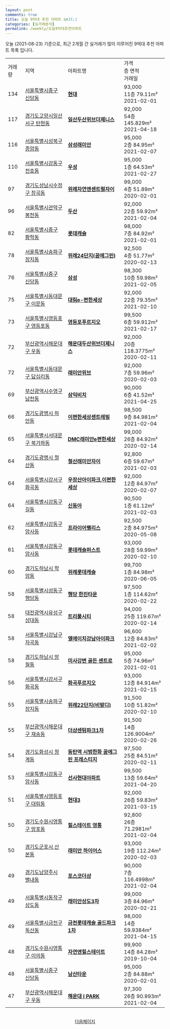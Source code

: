 ```yaml
---
layout: post
comments: true
title: 오늘 9억대 추천 아파트 &#35;1
categories: [실거래분석]
permalink: /weekly/오늘9억대추천아파트
---
```


오늘 (2021-08-23) 기준으로, 최근 2개월 간 실거래가 많이 이루어진 9억대 추천 아파트 목록 입니다.

<table class="sortable">
  <tr>
    <td>거래량</td>
    <td>지역</td>
    <td>아파트명</td>
    <td>가격<br>층 면적<br>거래일</td>
  </tr>

  <tr class="item">
    <td>134</td>
    <td><a href="/apt/서울특별시중구신당동">서울특별시중구 신당동</a></td>
    <td style="font-weight: bold;"><a href="https://search.naver.com/search.naver?query=신당동 현대">현대</a></td>
    <td>93,000<br>11층  79.11m²<br>2021-02-01</td>
  </tr>

  <tr class="item">
    <td>117</td>
    <td><a href="/apt/경기도고양시일산서구탄현동">경기도고양시일산서구 탄현동</a></td>
    <td style="font-weight: bold;"><a href="https://search.naver.com/search.naver?query=탄현동 일산두산위브더제니스">일산두산위브더제니스</a></td>
    <td>92,000<br>54층  145.829m²<br>2021-04-18</td>
  </tr>

  <tr class="item">
    <td>116</td>
    <td><a href="/apt/서울특별시성북구종암동">서울특별시성북구 종암동</a></td>
    <td style="font-weight: bold;"><a href="https://search.naver.com/search.naver?query=종암동 삼성래미안">삼성래미안</a></td>
    <td>95,000<br>2층  84.95m²<br>2021-02-07</td>
  </tr>

  <tr class="item">
    <td>110</td>
    <td><a href="/apt/서울특별시강동구천호동">서울특별시강동구 천호동</a></td>
    <td style="font-weight: bold;"><a href="https://search.naver.com/search.naver?query=천호동 우성">우성</a></td>
    <td>95,000<br>1층  64.53m²<br>2021-02-27</td>
  </tr>

  <tr class="item">
    <td>97</td>
    <td><a href="/apt/경기도성남시수정구창곡동">경기도성남시수정구 창곡동</a></td>
    <td style="font-weight: bold;"><a href="https://search.naver.com/search.naver?query=창곡동 위례자연앤센트럴자이">위례자연앤센트럴자이</a></td>
    <td>99,000<br>4층  51.89m²<br>2020-02-01</td>
  </tr>

  <tr class="item">
    <td>96</td>
    <td><a href="/apt/서울특별시관악구봉천동">서울특별시관악구 봉천동</a></td>
    <td style="font-weight: bold;"><a href="https://search.naver.com/search.naver?query=봉천동 두산">두산</a></td>
    <td>92,000<br>22층  59.92m²<br>2021-02-04</td>
  </tr>

  <tr class="item">
    <td>82</td>
    <td><a href="/apt/서울특별시중구황학동">서울특별시중구 황학동</a></td>
    <td style="font-weight: bold;"><a href="https://search.naver.com/search.naver?query=황학동 롯데캐슬">롯데캐슬</a></td>
    <td>98,000<br>7층  84.92m²<br>2021-02-01</td>
  </tr>

  <tr class="item">
    <td>78</td>
    <td><a href="/apt/서울특별시송파구장지동">서울특별시송파구 장지동</a></td>
    <td style="font-weight: bold;"><a href="https://search.naver.com/search.naver?query=장지동 위례24단지(꿈에그린)">위례24단지(꿈에그린)</a></td>
    <td>92,500<br>4층  51.77m²<br>2020-02-13</td>
  </tr>

  <tr class="item">
    <td>76</td>
    <td><a href="/apt/서울특별시중구신당동">서울특별시중구 신당동</a></td>
    <td style="font-weight: bold;"><a href="https://search.naver.com/search.naver?query=신당동 삼성">삼성</a></td>
    <td>98,300<br>10층  59.98m²<br>2021-02-05</td>
  </tr>

  <tr class="item">
    <td>75</td>
    <td><a href="/apt/서울특별시동대문구이문동">서울특별시동대문구 이문동</a></td>
    <td style="font-weight: bold;"><a href="https://search.naver.com/search.naver?query=이문동 대림e-편한세상">대림e-편한세상</a></td>
    <td>92,000<br>22층  79.35m²<br>2021-02-10</td>
  </tr>

  <tr class="item">
    <td>73</td>
    <td><a href="/apt/서울특별시영등포구영등포동">서울특별시영등포구 영등포동</a></td>
    <td style="font-weight: bold;"><a href="https://search.naver.com/search.naver?query=영등포동 영등포푸르지오">영등포푸르지오</a></td>
    <td>99,500<br>6층  59.912m²<br>2021-02-17</td>
  </tr>

  <tr class="item">
    <td>72</td>
    <td><a href="/apt/부산광역시해운대구우동">부산광역시해운대구 우동</a></td>
    <td style="font-weight: bold;"><a href="https://search.naver.com/search.naver?query=우동 해운대두산위브더제니스">해운대두산위브더제니스</a></td>
    <td>92,000<br>20층  118.3775m²<br>2020-02-11</td>
  </tr>

  <tr class="item">
    <td>72</td>
    <td><a href="/apt/서울특별시동대문구답십리동">서울특별시동대문구 답십리동</a></td>
    <td style="font-weight: bold;"><a href="https://search.naver.com/search.naver?query=답십리동 래미안위브">래미안위브</a></td>
    <td>92,000<br>7층  59.96m²<br>2020-02-03</td>
  </tr>

  <tr class="item">
    <td>69</td>
    <td><a href="/apt/부산광역시수영구남천동">부산광역시수영구 남천동</a></td>
    <td style="font-weight: bold;"><a href="https://search.naver.com/search.naver?query=남천동 삼익비치">삼익비치</a></td>
    <td>90,000<br>6층  41.52m²<br>2021-04-25</td>
  </tr>

  <tr class="item">
    <td>66</td>
    <td><a href="/apt/경기도광명시하안동">경기도광명시 하안동</a></td>
    <td style="font-weight: bold;"><a href="https://search.naver.com/search.naver?query=하안동 이편한세상센트레빌">이편한세상센트레빌</a></td>
    <td>98,500<br>9층  84.981m²<br>2021-02-04</td>
  </tr>

  <tr class="item">
    <td>65</td>
    <td><a href="/apt/서울특별시서대문구북가좌동">서울특별시서대문구 북가좌동</a></td>
    <td style="font-weight: bold;"><a href="https://search.naver.com/search.naver?query=북가좌동 DMC래미안e편한세상">DMC래미안e편한세상</a></td>
    <td>99,000<br>26층  84.92m²<br>2020-02-14</td>
  </tr>

  <tr class="item">
    <td>64</td>
    <td><a href="/apt/경기도광명시철산동">경기도광명시 철산동</a></td>
    <td style="font-weight: bold;"><a href="https://search.naver.com/search.naver?query=철산동 철산래미안자이">철산래미안자이</a></td>
    <td>92,800<br>6층  59.67m²<br>2021-02-03</td>
  </tr>

  <tr class="item">
    <td>64</td>
    <td><a href="/apt/서울특별시강서구화곡동">서울특별시강서구 화곡동</a></td>
    <td style="font-weight: bold;"><a href="https://search.naver.com/search.naver?query=화곡동 우장산아이파크,이편한세상">우장산아이파크,이편한세상</a></td>
    <td>92,000<br>12층  84.97m²<br>2020-02-07</td>
  </tr>

  <tr class="item">
    <td>64</td>
    <td><a href="/apt/서울특별시강동구길동">서울특별시강동구 길동</a></td>
    <td style="font-weight: bold;"><a href="https://search.naver.com/search.naver?query=길동 신동아">신동아</a></td>
    <td>90,500<br>1층  61.12m²<br>2021-02-03</td>
  </tr>

  <tr class="item">
    <td>62</td>
    <td><a href="/apt/서울특별시강동구암사동">서울특별시강동구 암사동</a></td>
    <td style="font-weight: bold;"><a href="https://search.naver.com/search.naver?query=암사동 프라이어팰리스">프라이어팰리스</a></td>
    <td>92,500<br>2층  84.975m²<br>2020-05-08</td>
  </tr>

  <tr class="item">
    <td>61</td>
    <td><a href="/apt/서울특별시강동구암사동">서울특별시강동구 암사동</a></td>
    <td style="font-weight: bold;"><a href="https://search.naver.com/search.naver?query=암사동 롯데캐슬퍼스트">롯데캐슬퍼스트</a></td>
    <td>93,000<br>28층  59.99m²<br>2020-02-10</td>
  </tr>

  <tr class="item">
    <td>60</td>
    <td><a href="/apt/경기도하남시학암동">경기도하남시 학암동</a></td>
    <td style="font-weight: bold;"><a href="https://search.naver.com/search.naver?query=학암동 위례롯데캐슬">위례롯데캐슬</a></td>
    <td>99,700<br>1층  84.98m²<br>2020-06-05</td>
  </tr>

  <tr class="item">
    <td>58</td>
    <td><a href="/apt/서울특별시성동구행당동">서울특별시성동구 행당동</a></td>
    <td style="font-weight: bold;"><a href="https://search.naver.com/search.naver?query=행당동 행당 한진타운">행당 한진타운</a></td>
    <td>97,500<br>1층  114.62m²<br>2020-02-22</td>
  </tr>

  <tr class="item">
    <td>58</td>
    <td><a href="/apt/대전광역시유성구상대동">대전광역시유성구 상대동</a></td>
    <td style="font-weight: bold;"><a href="https://search.naver.com/search.naver?query=상대동 트리풀시티">트리풀시티</a></td>
    <td>94,000<br>25층  119.67m²<br>2020-02-14</td>
  </tr>

  <tr class="item">
    <td>58</td>
    <td><a href="/apt/서울특별시강남구자곡동">서울특별시강남구 자곡동</a></td>
    <td style="font-weight: bold;"><a href="https://search.naver.com/search.naver?query=자곡동 엘에이치강남아이파크">엘에이치강남아이파크</a></td>
    <td>96,600<br>12층  84.83m²<br>2021-02-02</td>
  </tr>

  <tr class="item">
    <td>58</td>
    <td><a href="/apt/경기도하남시망월동">경기도하남시 망월동</a></td>
    <td style="font-weight: bold;"><a href="https://search.naver.com/search.naver?query=망월동 미사강변 골든 센트로">미사강변 골든 센트로</a></td>
    <td>95,000<br>5층  74.96m²<br>2021-02-01</td>
  </tr>

  <tr class="item">
    <td>56</td>
    <td><a href="/apt/서울특별시강서구화곡동">서울특별시강서구 화곡동</a></td>
    <td style="font-weight: bold;"><a href="https://search.naver.com/search.naver?query=화곡동 화곡푸르지오">화곡푸르지오</a></td>
    <td>93,000<br>12층  84.914m²<br>2021-02-15</td>
  </tr>

  <tr class="item">
    <td>55</td>
    <td><a href="/apt/서울특별시송파구장지동">서울특별시송파구 장지동</a></td>
    <td style="font-weight: bold;"><a href="https://search.naver.com/search.naver?query=장지동 위례22단지(비발디)">위례22단지(비발디)</a></td>
    <td>91,500<br>10층  51.82m²<br>2020-02-10</td>
  </tr>

  <tr class="item">
    <td>55</td>
    <td><a href="/apt/부산광역시해운대구재송동">부산광역시해운대구 재송동</a></td>
    <td style="font-weight: bold;"><a href="https://search.naver.com/search.naver?query=재송동 더샵센텀파크1차">더샵센텀파크1차</a></td>
    <td>91,500<br>14층  126.9004m²<br>2020-02-26</td>
  </tr>

  <tr class="item">
    <td>54</td>
    <td><a href="/apt/경기도화성시청계동">경기도화성시 청계동</a></td>
    <td style="font-weight: bold;"><a href="https://search.naver.com/search.naver?query=청계동 동탄역 시범한화 꿈에그린 프레스티지">동탄역 시범한화 꿈에그린 프레스티지</a></td>
    <td>97,500<br>25층  84.51m²<br>2020-02-11</td>
  </tr>

  <tr class="item">
    <td>53</td>
    <td><a href="/apt/서울특별시강동구암사동">서울특별시강동구 암사동</a></td>
    <td style="font-weight: bold;"><a href="https://search.naver.com/search.naver?query=암사동 선사현대아파트">선사현대아파트</a></td>
    <td>99,500<br>13층  59.64m²<br>2021-04-20</td>
  </tr>

  <tr class="item">
    <td>51</td>
    <td><a href="/apt/서울특별시영등포구대림동">서울특별시영등포구 대림동</a></td>
    <td style="font-weight: bold;"><a href="https://search.naver.com/search.naver?query=대림동 현대3">현대3</a></td>
    <td>92,000<br>26층  59.83m²<br>2021-03-15</td>
  </tr>

  <tr class="item">
    <td>50</td>
    <td><a href="/apt/경기도수원시영통구망포동">경기도수원시영통구 망포동</a></td>
    <td style="font-weight: bold;"><a href="https://search.naver.com/search.naver?query=망포동 힐스테이트 영통">힐스테이트 영통</a></td>
    <td>92,800<br>26층  71.2981m²<br>2021-02-04</td>
  </tr>

  <tr class="item">
    <td>50</td>
    <td><a href="/apt/경기도군포시산본동">경기도군포시 산본동</a></td>
    <td style="font-weight: bold;"><a href="https://search.naver.com/search.naver?query=산본동 래미안 하이어스">래미안 하이어스</a></td>
    <td>93,000<br>19층  112.24m²<br>2020-02-03</td>
  </tr>

  <tr class="item">
    <td>49</td>
    <td><a href="/apt/경기도남양주시별내동">경기도남양주시 별내동</a></td>
    <td style="font-weight: bold;"><a href="https://search.naver.com/search.naver?query=별내동 포스코더샵">포스코더샵</a></td>
    <td>90,000<br>7층  116.4998m²<br>2021-02-04</td>
  </tr>

  <tr class="item">
    <td>49</td>
    <td><a href="/apt/서울특별시동작구상도동">서울특별시동작구 상도동</a></td>
    <td style="font-weight: bold;"><a href="https://search.naver.com/search.naver?query=상도동 래미안상도3차">래미안상도3차</a></td>
    <td>99,000<br>3층  84.96m²<br>2020-02-21</td>
  </tr>

  <tr class="item">
    <td>49</td>
    <td><a href="/apt/서울특별시금천구독산동">서울특별시금천구 독산동</a></td>
    <td style="font-weight: bold;"><a href="https://search.naver.com/search.naver?query=독산동 금천롯데캐슬 골드파크1차">금천롯데캐슬 골드파크1차</a></td>
    <td>98,000<br>14층  59.9384m²<br>2021-04-15</td>
  </tr>

  <tr class="item">
    <td>48</td>
    <td><a href="/apt/경기도수원시영통구이의동">경기도수원시영통구 이의동</a></td>
    <td style="font-weight: bold;"><a href="https://search.naver.com/search.naver?query=이의동 자연앤힐스테이트">자연앤힐스테이트</a></td>
    <td>99,900<br>14층  84.28m²<br>2019-10-04</td>
  </tr>

  <tr class="item">
    <td>48</td>
    <td><a href="/apt/서울특별시중구신당동">서울특별시중구 신당동</a></td>
    <td style="font-weight: bold;"><a href="https://search.naver.com/search.naver?query=신당동 남산타운">남산타운</a></td>
    <td>95,000<br>2층  84.88m²<br>2020-02-01</td>
  </tr>

  <tr class="item">
    <td>47</td>
    <td><a href="/apt/부산광역시해운대구우동">부산광역시해운대구 우동</a></td>
    <td style="font-weight: bold;"><a href="https://search.naver.com/search.naver?query=우동 해운대 I PARK">해운대 I PARK</a></td>
    <td>97,300<br>26층  90.993m²<br>2021-02-04</td>
  </tr>

  <tr>
      <script async src="https://pagead2.googlesyndication.com/pagead/js/adsbygoogle.js?client=ca-pub-3485438051770037"
          crossorigin="anonymous"></script>
      <ins class="adsbygoogle"
          style="display:block"
          data-ad-format="fluid"
          data-ad-layout-key="-fb+5w+4e-db+86"
          data-ad-client="ca-pub-3485438051770037"
          data-ad-slot="1827090281"></ins>
      <script>
          (adsbygoogle = window.adsbygoogle || []).push({});
      </script>
  </tr>
    
</table>

<br>
<center><a href="/weekly/오늘9억대추천아파트2">다음페이지</a></center>
<br><br>
